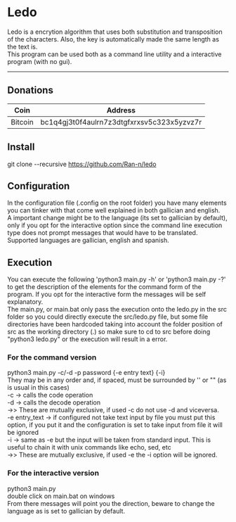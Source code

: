 # Ledo
Ledo is a encrytion algorithm that uses both substitution and transposition of the characters. Also, the key is automatically made the same length as the text is.  
This program can be used both as a command line utility and a interactive program (with no gui).

-------

## Donations

| Coin 			| Address 										|
| ------------ 	| ------------ 									|
| Bitcoin 		| bc1q4gj3t0f4aulrn7z3dtgfxrxsv5c323x5yzvz7r 	|

## Install
git clone --recursive https://github.com/Ran-n/ledo

## Configuration
In the configuration file (.config on the root folder) you have many elements you can tinker with that come well explained in both gallician and english.  
A important change might be to the language (its set to gallician by default), only if you opt for the interactive option since the command line execution type does not prompt messages that would have to be translated. Supported languages are gallician, english and spanish.

## Execution
You can execute the following 'python3 main.py -h' or 'python3 main.py -?' to get the description of the elements for the command form of the program. If you opt for the interactive form the messages will be self explanatory.  
The main.py, or main.bat only pass the execution onto the ledo.py in the src folder so you could directly execute the src/ledo.py file, but some file directories have been hardcoded taking into account the folder position of src as the working directory (.) so make sure to cd to src before doing "python3 ledo.py" or the execution will result in a error. 
### For the command version
python3 main.py -c/-d -p password {-e entry text} {-i}  
They may be in any order and, if spaced, must be surrounded by '' or "" (as is usual in this cases)  
-c -> calls the code operation  
-d -> calls the decode operation  
->> These are mutually exclusive, if used -c do not use -d and viceversa.  
-e entry_text -> if configured not take text input by file you must put this option, if you put it and the configuration is set to take input from file it will be ignored  
-i -> same as -e but the input will be taken from standard input. This is useful to chain it with unix commands like echo, sed, etc  
->> These are mutually exclusive, if used -e the -i option will be ignored.  

### For the interactive version
python3 main.py  
double click on main.bat on windows  
From there messages will point you the direction, beware to change the language as is set to gallician by default.
